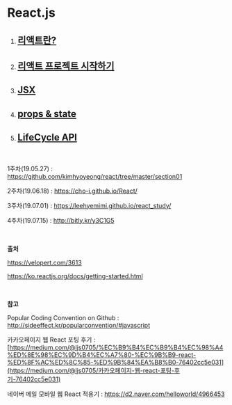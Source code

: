 # React.js

1. ## [리액트란?](/react01.md)

2. ## [리액트 프로젝트 시작하기](/react02.md)

3. ## [JSX](/react03.md)

4. ## [props & state](/react04.md)

5. ## [LifeCycle API](/react05.md)

<br/>

1주차(19.05.27) : <https://github.com/kimhyoyeong/react/tree/master/section01>

2주차(19.06.18) : <https://cho-i.github.io/React/>

3주차(19.07.01) : <https://leehyemimi.github.io/react_study/>

4주차(19.07.15) : <http://bitly.kr/y3C1G5>

<br/>

**출처**

<https://velopert.com/3613>

<https://ko.reactjs.org/docs/getting-started.html>

<br/>

**참고**

Popular Coding Convention on Github : <http://sideeffect.kr/popularconvention/#javascript>

카카오페이지 웹 React 포팅 후기 : [https://medium.com/@ljs0705/%EC%B9%B4%EC%B9%B4%EC%98%A4%ED%8E%98%EC%9D%B4%EC%A7%80-%EC%9B%B9-react-%ED%8F%AC%ED%8C%85-%ED%9B%84%EA%B8%B0-76402cc5e031](https://medium.com/@ljs0705/카카오페이지-웹-react-포팅-후기-76402cc5e031)

네이버 메일 모바일 웹 React 적용기 : <https://d2.naver.com/helloworld/4966453>

